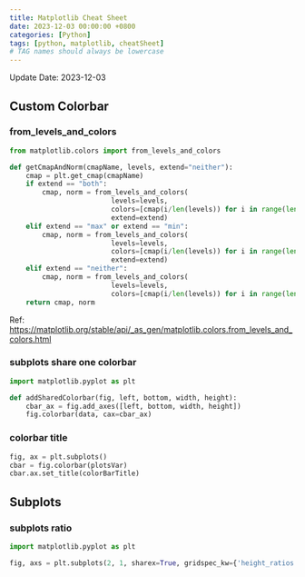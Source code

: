 ```yaml
---
title: Matplotlib Cheat Sheet
date: 2023-12-03 00:00:00 +0800
categories: [Python]
tags: [python, matplotlib, cheatSheet]
# TAG names should always be lowercase
---
```

Update Date: 2023-12-03

## Custom Colorbar
### from_levels_and_colors

```python
from matplotlib.colors import from_levels_and_colors

def getCmapAndNorm(cmapName, levels, extend="neither"):
    cmap = plt.get_cmap(cmapName)
    if extend == "both":
        cmap, norm = from_levels_and_colors(
                         levels=levels,
                         colors=[cmap(i/len(levels)) for i in range(len(levels)+1)],
                         extend=extend)
    elif extend == "max" or extend == "min":
        cmap, norm = from_levels_and_colors(
                         levels=levels,
                         colors=[cmap(i/len(levels)) for i in range(len(levels))],
                         extend=extend)
    elif extend == "neither":
        cmap, norm = from_levels_and_colors(
                         levels=levels,
                         colors=[cmap(i/len(levels)) for i in range(len(levels)-1)])
    return cmap, norm
```
Ref: <https://matplotlib.org/stable/api/_as_gen/matplotlib.colors.from_levels_and_colors.html>

### subplots share one colorbar
```python
import matplotlib.pyplot as plt

def addSharedColorbar(fig, left, bottom, width, height):
    cbar_ax = fig.add_axes([left, bottom, width, height])
    fig.colorbar(data, cax=cbar_ax)
```

### colorbar title
```python
fig, ax = plt.subplots()
cbar = fig.colorbar(plotsVar)
cbar.ax.set_title(colorBarTitle)
```

## Subplots
### subplots ratio
```python
import matplotlib.pyplot as plt

fig, axs = plt.subplots(2, 1, sharex=True, gridspec_kw={'height_ratios': [3, 1]})
```